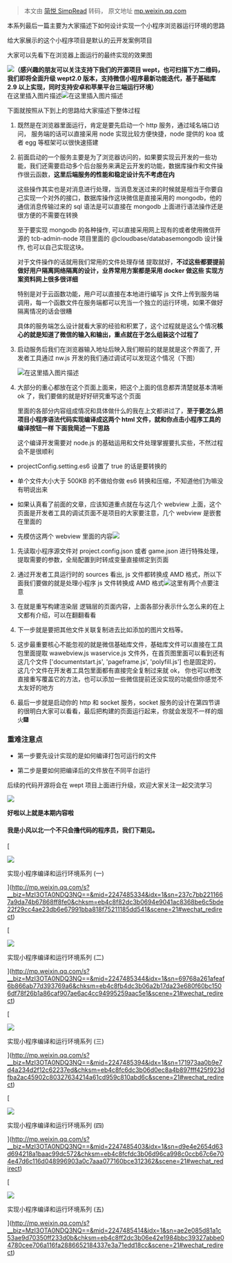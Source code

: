 > 本文由 [简悦 SimpRead](http://ksria.com/simpread/) 转码， 原文地址 [mp.weixin.qq.com](https://mp.weixin.qq.com/s/go4imhKuAXv808c52UyiNg)

本系列最后一篇主要为大家描述下如何设计实现一个小程序浏览器运行环境的思路

给大家展示的这个小程序项目是默认的云开发案例项目

大家可以先看下在浏览器上面运行的最终实现的效果图

![](https://mmbiz.qpic.cn/mmbiz_png/Kdg8y12zuNEM0ozYcjeHDGXo5ichaUicdQPp61O4klAPrhQbl0YIl4kiaedqL1VPXL2b2TLqnoTQ5QRuf3oKXJPSg/640?wx_fmt=png)**（感兴趣的朋友可以关注支持下我们的开源项目 wept，也可扫描下方二维码，我们即将全面升级 wept2.0 版本，支持微信小程序最新功能迭代，基于基础库 2.9 以上实现，同时支持安卓和苹果平台三端运行环境）**  
在这里插入图片描述![](https://mmbiz.qpic.cn/mmbiz_png/Kdg8y12zuNEM0ozYcjeHDGXo5ichaUicdQJcP8YibBEpmuLia1KbIPGia6UgoVbb3TFQtkX35RscDjRyKYeWMOpXWSA/640?wx_fmt=png)在这里插入图片描述

下面就按照从下到上的思路给大家描述下整体过程

1.  既然是在浏览器里面运行，肯定是要先启动一个 http 服务，通过域名端口访问， 服务端的话可以直接采用 node 实现比较方便快捷，node 提供的 koa 或者 egg 等框架可以很快速搭建
    
2.  前面启动的一个服务主要是为了浏览器访问的，如果要实现云开发的一些功能，我们还需要启动多个后台服务来满足云开发的功能，数据库操作和文件操作很云函数，**这里后端服务的性能和稳定设计先不考虑在内**
    
    这些操作其实也是对消息进行处理，当消息发送过来的时候就是相当于你要自己实现一个对外的接口，数据库操作这块微信是直接采用的 mongodb，他的通信消息传输过来的 sql 语法是可以直接在 mongodb 上面进行语法操作还是很方便的不需要在转换
    
    至于要实现 mongodb 的各种操作, 可以直接采用网上现有的或者使用微信开源的 tcb-admin-node 项目里面的 @cloudbase/databasemongodb 设计操作, 也可以自己实现这块。
    
    对于文件操作的话就用我们常用的文件处理存储 提取就好，**不过这些都要提前做好用户隔离网络隔离的设计，业界常用方案都是采用 docker 做这些 实现方案资料网上很多很详细**
    
    特别是对于云函数功能，用户可以直接在本地进行编写 js 文件上传到服务端调用，每一个函数文件在服务端都可以充当一个独立的运行环境，如果不做好隔离情况的话会很糟
    
    具体的服务端怎么设计就看大家的经验和积累了，这个过程就是这么个情况**核心的就是知道了微信的输入和输出，重点就在于怎么组装这个过程了**
    
3.  启动服务后我们在浏览器输入地址后映入我们眼前的就是就是这个界面了, 开发者工具通过 nw.js 开发的我们通过调试可以发现这个情况（下图）
    
    ![](https://mmbiz.qpic.cn/mmbiz_png/Kdg8y12zuNEM0ozYcjeHDGXo5ichaUicdQWdEGAFOW3v9icmG0otQoHndViafIwfr52Z4PPxuFgHt8ryOPkQnTMI7w/640?wx_fmt=png)在这里插入图片描述
    
4.  大部分的重心都放在这个页面上面来，把这个上面的信息都弄清楚就基本清晰 ok 了，我们要做的就是好好研究重写这个页面
    
    里面的各部分内容组成情况和具体做什么的我在上文都讲过了，**至于要怎么把项目小程序语法代码实现编译成这两个 html 文件，就和你点击小程序工具的编译按钮一样 下面我简述一下思路**
    
    这个编译开发需要对 node.js 的基础运用和文件处理掌握要扎实些，不然过程会不是很顺利
    

*   projectConfig.setting.es6 设置了 true 的话是要转换的
    
*   单个文件大小大于 500KB 的不做给你做 es6 转换和压缩，不知道他们为嘛没有明说出来
    
*   如果认真看了前面的文章，应该知道重点就在与这几个 webview 上面，这个页面是开发者工具的调试页面不是项目的大家要注意，几个 webview 是嵌套在里面的
    
*   先模仿这两个 webview 里面的内容![](https://mmbiz.qpic.cn/mmbiz_png/Kdg8y12zuNEM0ozYcjeHDGXo5ichaUicdQpDAoibCw6D3e3GkuOHvtAZ5hcpHGaaPianXc6mzqjAgTMjkmuWZ2iaI7A/640?wx_fmt=png)
    

1.  先读取小程序源文件对 project.config.json 或者 game.json 进行特殊处理，提取需要的参数，全局配置到时转成变量直接绑定到页面
    
2.  通过开发者工具运行时的 sources 看出, js 文件都转换成 AMD 格式，所以下面我们要做的就是处理小程序 js 文件转换成 AMD 格式![](https://mmbiz.qpic.cn/mmbiz_png/Kdg8y12zuNEM0ozYcjeHDGXo5ichaUicdQgReQ78OmVcfqzOXpanPrRABxiaqyicibticbM5mnkUqHjyyPjrjmNWichzw/640?wx_fmt=png)这里有两个点要注意
    
3.  在就是重写构建渲染层 逻辑层的页面内容，上面各部分表示什么怎么来的在上文都有介绍，可以在翻翻看看
    
4.  下一步就是要把其他文件关联复制进去比如添加的图片文档等。
    
5.  这步最重要核心不能忽视的就是微信基础库文件，基础库文件可以直接在工具包里面提取 wawebview.js waservice.js 文件外，在首页图里面可以看到还有这几个文件 ['documentstart.js', 'pageframe.js', 'polyfill.js'] 也是固定的，这几个文件在开发者工具包里面都有直接完全复制过来就 ok， 你也可以修改直接重写覆盖它的方法，也可以添加一些微信提前还没实现的功能但你感觉不太友好的地方
    
6.  最后一步就是启动你的 http 和 socket 服务，socket 服务的设计在第四节讲的很明白大家可以看看，最后把构建的页面运行起来，你就会发现不一样的烟火🎆
    

### 重难注意点

*   第一步要先设计实现的是如何编译打包可运行的文件
    
*   第二步是要如何把编译后的文件放在不同平台运行
    

后续的代码开源将会在 wept 项目上面进行升级，欢迎大家关注一起交流学习

![](https://mmbiz.qpic.cn/mmbiz_png/Kdg8y12zuNG5aPDH9fjafr3bygAaPwiapA9xx6xMIv9iaDrIzK5JjZLZzJkYrLCaJkG9u2UDEiaDzXxX0a1w4HCsw/640?wx_fmt=png)

**好啦以上就是本期内容啦**  

#### 我是小风以北一个不只会撸代码的程序员，我们下期见。

[

![](https://mmbiz.qpic.cn/mmbiz_jpg/zBWtzxgVo6kiaFHdvpSeux5dClYfLNNnu8qCicLxIcDca4fnyGibUqkp7jiam1ssbtCocyI5RicO9DFJq1M21hjNH7g/640?wx_fmt=jpeg)

实现小程序编译和运行环境系列 (一)







](http://mp.weixin.qq.com/s?__biz=MzI3OTA0NDQ3NQ==&mid=2247485334&idx=1&sn=237c7bb2211667a9da74b67868ff8fe0&chksm=eb4c8f82dc3b0694e9041ac8368be6c5bde22f29cc4ae23db6e67991bba818f75211185dd541&scene=21#wechat_redirect)

  

[

![](https://mmbiz.qpic.cn/mmbiz_jpg/Kdg8y12zuNGGB7jjkRibJ6U6IERS1SMnvcR89tsLnCQp2hVVN1m4okpibwdNPmdbpVlClTI9l6WUOqwVGPRHkib0w/640?wx_fmt=jpeg)

实现小程序编译和运行环境系列 (二)







](http://mp.weixin.qq.com/s?__biz=MzI3OTA0NDQ3NQ==&mid=2247485344&idx=1&sn=69768a261afeaf6b866ab77d393769a6&chksm=eb4c8fb4dc3b06a2b17da23e680f60bc1506df78f26b1a86caf907ae6ac4cc94995259aac5e1&scene=21#wechat_redirect)

  

[

![](https://mmbiz.qpic.cn/mmbiz_jpg/Kdg8y12zuNG5aPDH9fjafr3bygAaPwiapM5QmM8Sf5CYfkiafBgcibszy1kdQujIUxhyceliaeuHdSBKP8WHyV6Q3w/640?wx_fmt=jpeg)

实现小程序编译和运行环境系列 (三)







](http://mp.weixin.qq.com/s?__biz=MzI3OTA0NDQ3NQ==&mid=2247485394&idx=1&sn=171973aa0b9e7d4a234d2f12c62237ed&chksm=eb4c8fc6dc3b06d0ec8a4b897fff425f923dfba2ac45902c80327634214a61cd959c810abd6c&scene=21#wechat_redirect)

  

[

![](https://mmbiz.qpic.cn/mmbiz_jpg/Kdg8y12zuNHfcqfoo6liaMyyEJnluJYZleibjJB90Wu0Hja0NatEY7nB4gGNhWcP484HupOLH9fpOnl5X0c9Sickw/640?wx_fmt=jpeg)

实现小程序编译和运行环境系列 (四)







](http://mp.weixin.qq.com/s?__biz=MzI3OTA0NDQ3NQ==&mid=2247485403&idx=1&sn=d9e4e2654d63d694218a1baac99dc572&chksm=eb4c8fcfdc3b06d96ca998c0ccb67c6e704e47d6c116d048996903a0c7aaa077160bce312362&scene=21#wechat_redirect)

  

[

![](https://mmbiz.qpic.cn/mmbiz_jpg/zBWtzxgVo6nQibmdtbJMicQziboN9g3NTVCEjia4bgFmRyNAkgkNV3KY4gPWu0jdxyg2Bu0ibKDh2RKcicCdCa65p8cQ/640?wx_fmt=jpeg)

实现小程序编译和运行环境系列 (五)







](http://mp.weixin.qq.com/s?__biz=MzI3OTA0NDQ3NQ==&mid=2247485414&idx=1&sn=ae2e085d81a1c53ae9d70350ff233d0b&chksm=eb4c8ff2dc3b06e42e1984bbc39327abbe04780cee706a116fa2886652184337e3a71edd18cc&scene=21#wechat_redirect)